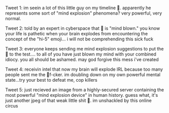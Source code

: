 Tweet 1:
im seein a lot of this little guy on my timeline 🤯. apparently he represents some sort of "mind explosion" phenomena? very powerful, very normal.

Tweet 2:
told by an expert in cyberspace that 🤯 is "mind blown." you know your life is pathetic when your brain explodes from encountering the concept of the "hi-5" emoji... i will not be comprehending this sick fuck

Tweet 3:
everyone keeps sending me mind explosion suggestions to put the 🤯 to the test.... to all of you have just blown my mind with your combined idiocy. you all should be ashamed. may god forgive this mess i've created

Tweet 4:
receivin intel that now my brain will explode IRL because too many people sent me the 🤯f-cker. im doubling down on my own powerful mental state...try your best to defeat me, cop killers 

Tweet 5:
just recieved an image from a highly-secured server containing the most powerful "mind explosion device" in human history. guess what, it's just another jpeg of that weak little shit 🤯. im unshackled by this online circus